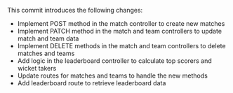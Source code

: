This commit introduces the following changes:
- Implement POST method in the match controller to create new matches
- Implement PATCH method in the match and team controllers to update match and team data
- Implement DELETE methods in the match and team controllers to delete matches and teams
- Add logic in the leaderboard controller to calculate top scorers and wicket takers
- Update routes for matches and teams to handle the new methods
- Add leaderboard route to retrieve leaderboard data